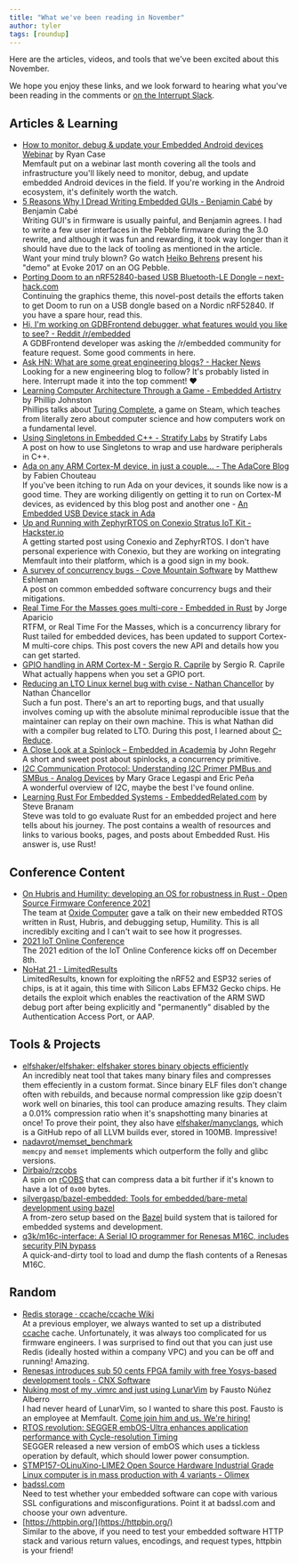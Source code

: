 ```yaml
---
title: "What we've been reading in November"
author: tyler
tags: [roundup]
---
```


<!-- excerpt start -->

Here are the articles, videos, and tools that we've been excited about this
November.

<!-- excerpt end -->

We hope you enjoy these links, and we look forward to hearing what you've been
reading in the comments or
[on the Interrupt Slack](https://interrupt-slack.herokuapp.com/).

## Articles & Learning

- [How to monitor, debug & update your Embedded Android devices Webinar](https://go.memfault.com/how-to-monitor-debug-update-your-android-os-devices-webinar)
  by Ryan Case<br> Memfault put on a webinar last month covering all the tools
  and infrastructure you'll likely need to monitor, debug, and update embedded
  Android devices in the field. If you're working in the Android ecosystem, it's
  definitely worth the watch.
- [5 Reasons Why I Dread Writing Embedded GUIs - Benjamin Cabé](https://blog.benjamin-cabe.com/2021/10/21/5-reasons-why-i-dread-writing-embedded-guis)
  by Benjamin Cabé<br> Writing GUI's in firmware is usually painful, and
  Benjamin agrees. I had to write a few user interfaces in the Pebble firmware
  during the 3.0 rewrite, and although it was fun and rewarding, it took way
  longer than it should have due to the lack of tooling as mentioned in the
  article. <br> Want your mind truly blown? Go watch
  [Heiko Behrens](https://www.youtube.com/watch?v=UC-ru1P3GVo) present his
  "demo" at Evoke 2017 on an OG Pebble.
- [Porting Doom to an nRF52840-based USB Bluetooth-LE Dongle – next-hack.com](https://next-hack.com/index.php/2021/11/13/porting-doom-to-an-nrf52840-based-usb-bluetooth-le-dongle/)<br>
  Continuing the graphics theme, this novel-post details the efforts taken to
  get Doom to run on a USB dongle based on a Nordic nRF52840. If you have a
  spare hour, read this.
- [Hi, I'm working on GDBFrontend debugger, what features would you like to see? - Reddit /r/embedded](https://old.reddit.com/r/embedded/comments/qzx7ds/hi_im_working_on_gdbfrontend_debugger_what/)<br>
  A GDBFrontend developer was asking the /r/embedded community for feature
  request. Some good comments in here.
- [Ask HN: What are some great engineering blogs? - Hacker News](https://news.ycombinator.com/item?id=29237308#29237920)<br>
  Looking for a new engineering blog to follow? It's probably listed in here.
  Interrupt made it into the top comment! ❤️
- [Learning Computer Architecture Through a Game - Embedded Artistry](https://embeddedartistry.com/blog/2021/11/29/learning-computer-architecture-through-a-game/)
  by Phillip Johnston<br> Phillips talks about
  [Turing Complete](https://turingcomplete.game/), a game on Steam, which
  teaches from literally zero about computer science and how computers work on a
  fundamental level.
- [Using Singletons in Embedded C++ - Stratify Labs](https://blog.stratifylabs.dev/device/2021-11-29-Using-Singletons-in-embedded-cpp/)
  by Stratify Labs<br> A post on how to use Singletons to wrap and use hardware
  peripherals in C++.
- [Ada on any ARM Cortex-M device, in just a couple… - The AdaCore Blog](https://blog.adacore.com/ada-on-any-arm-cortex-m-device-in-just-a-couple-minutes)
  by Fabien Chouteau<br> If you've been itching to run Ada on your devices, it
  sounds like now is a good time. They are working diligently on getting it to
  run on Cortex-M devices, as evidenced by this blog post and another one -
  [An Embedded USB Device stack in Ada](https://blog.adacore.com/an-embedded-usb-device-stack-in-ada)
- [Up and Running with ZephyrRTOS on Conexio Stratus IoT Kit - Hackster.io](https://www.hackster.io/piyareraj/up-and-running-with-zephyrrtos-on-conexio-stratus-iot-kit-4661a3)<br>
  A getting started post using Conexio and ZephyrRTOS. I don't have personal
  experience with Conexio, but they are working on integrating Memfault into
  their platform, which is a good sign in my book.
- [A survey of concurrency bugs - Cove Mountain Software](https://covemountainsoftware.com/2021/03/01/a-survey-of-concurrency-bugs/)
  by Matthew Eshleman<br> A post on common embedded software concurrency bugs
  and their mitigations.
- [Real Time For the Masses goes multi-core - Embedded in Rust](https://blog.japaric.io/multicore-rtfm/)
  by Jorge Aparicio<br> RTFM, or Real Time For the Masses, which is a
  concurrency library for Rust tailed for embedded devices, has been updated to
  support Cortex-M multi-core chips. This post covers the new API and details
  how you can get started.
- [GPIO handling in ARM Cortex-M - Sergio R. Caprile](http://www.scaprile.com/2021/10/28/gpio-handling-in-arm-cortex-m/)
  by Sergio R. Caprile<br> What actually happens when you set a GPIO port.
- [Reducing an LTO Linux kernel bug with cvise - Nathan Chancellor](https://nathanchance.dev/posts/cvise-lto-kernel-bug/)
  by Nathan Chancellor<br> Such a fun post. There's an art to reporting bugs,
  and that usually involves coming up with the absolute minimal reproducible
  issue that the maintainer can replay on their own machine. This is what Nathan
  did with a compiler bug related to LTO. During this post, I learned about
  [C-Reduce](https://embed.cs.utah.edu/creduce/).
- [A Close Look at a Spinlock – Embedded in Academia](https://blog.regehr.org/archives/2173)
  by John Regehr<br> A short and sweet post about spinlocks, a concurrency
  primitive.
- [I2C Communication Protocol: Understanding I2C Primer PMBus and SMBus - Analog Devices](https://www.analog.com/en/analog-dialogue/articles/i2c-communication-protocol-understanding-i2c-primer-pmbus-and-smbus.html)
  by Mary Grace Legaspi and Eric Peňa<br> A wonderful overview of I2C, maybe the
  best I've found online.
- [Learning Rust For Embedded Systems - EmbeddedRelated.com](https://www.embeddedrelated.com/showarticle/1432.php)
  by Steve Branam<br> Steve was told to go evaluate Rust for an embedded project
  and here tells about his journey. The post contains a wealth of resources and
  links to various books, pages, and posts about Embedded Rust. His answer is,
  use Rust!

## Conference Content

- [On Hubris and Humility: developing an OS for robustness in Rust - Open Source Firmware Conference 2021](https://talks.osfc.io/osfc2021/talk/JTWYEH/)<br>
  The team at [Oxide Computer](https://oxide.computer/) gave a talk on their new
  embedded RTOS written in Rust, Hubris, and debugging setup, Humility. This is
  all incredibly exciting and I can't wait to see how it progresses.
- [2021 IoT Online Conference](https://www.iotonlineconference.com/)<br> The
  2021 edition of the IoT Online Conference kicks off on December 8th.
- [NoHat 21 - LimitedResults](https://limitedresults.com/2021/11/nohat-21/)<br>
  LimitedResults, known for exploiting the nRF52 and ESP32 series of chips, is
  at it again, this time with Silicon Labs EFM32 Gecko chips. He details the
  exploit which enables the reactivation of the ARM SWD debug port after being
  explicitly and "permanently" disabled by the Authentication Access Port, or
  AAP.

## Tools & Projects

- [elfshaker/elfshaker: elfshaker stores binary objects efficiently](https://github.com/elfshaker/elfshaker)<br>
  An incredibly neat tool that takes many binary files and compresses them
  effeciently in a custom format. Since binary ELF files don't change often with
  rebuilds, and because normal compression like gzip doesn't work well on
  binaries, this tool can produce amazing results. They claim a 0.01%
  compression ratio when it's snapshotting many binaries at once! To prove their
  point, they also have
  [elfshaker/manyclangs](https://github.com/elfshaker/manyclangs), which is a
  GitHub repo of all LLVM builds ever, stored in 100MB. Impressive!
- [nadavrot/memset_benchmark](https://github.com/nadavrot/memset_benchmark)<br>
  `memcpy` and `memset` implements which outperform the folly and glibc
  versions.
- [Dirbaio/rzcobs](https://github.com/dirbaio/rzcobs)<br> A spin on
  [rCOBS](https://github.com/Dirbaio/rcobs) that can compress data a bit further
  if it's known to have a lot of `0x00` bytes.
- [silvergasp/bazel-embedded: Tools for embedded/bare-metal development using bazel](https://github.com/silvergasp/bazel-embedded)<br>
  A from-zero setup based on the [Bazel](https://bazel.build/) build system that
  is tailored for embedded systems and development.
- [q3k/m16c-interface: A Serial IO programmer for Renesas M16C, includes security PIN bypass](https://github.com/q3k/m16c-interface)<br>
  A quick-and-dirty tool to load and dump the flash contents of a Renesas M16C.

## Random

- [Redis storage · ccache/ccache Wiki](https://github.com/ccache/ccache/wiki/Redis-storage)<br>
  At a previous employer, we always wanted to set up a distributed
  [ccache](https://ccache.dev/) cache. Unfortunately, it was always too
  complicated for us firmware engineers. I was surprised to find out that you
  can just use Redis (ideally hosted within a company VPC) and you can be off
  and running! Amazing.
- [Renesas introduces sub 50 cents FPGA family with free Yosys-based development tools - CNX Software](https://www.cnx-software.com/2021/11/22/renesas-50-cents-fpga-forgefpga-yosys-development-tools/?amp=1)
- [Nuking most of my .vimrc and just using LunarVim](https://fnune.com/2021/11/20/nuking-most-of-my-vimrc-and-just-using-lunarvim/)
  by Fausto Núñez Alberro<br> I had never heard of LunarVim, so I wanted to
  share this post. Fausto is an employee at Memfault.
  [Come join him and us. We're hiring!](https://jobs.lever.co/memfault)
- [RTOS revolution: SEGGER embOS-Ultra enhances application performance with Cycle-resolution Timing](https://www.segger.com/news/rtos-revolution-segger-embos-ultra-enhances-application-performance-with-cycle-resolution-timing/)<br>
  SEGGER released a new version of embOS which uses a tickless operation by
  default, which should lower power consumption.
- [STMP157-OLinuXino-LIME2 Open Source Hardware Industrial Grade Linux computer is in mass production with 4 variants - Olimex](https://olimex.wordpress.com/2021/10/29/stmp157-olinuxino-lime2-open-source-hardware-industrial-grade-linux-computer-is-in-mass-production-with-4-variants/)
- [badssl.com](https://badssl.com/)<br> Need to test whether your embedded
  software can cope with various SSL configurations and misconfigurations. Point
  it at badssl.com and choose your own adventure.
- [https://httpbin.org/](https://httpbin.org/)<br> Similar to the above, if you
  need to test your embedded software HTTP stack and various return values,
  encodings, and request types, httpbin is your friend!
